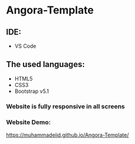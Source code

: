 # Angora-Template

## IDE:
- VS Code

## The used languages:
- HTML5
- CSS3
- Bootstrap v5.1

### Website is fully responsive in all screens

### Website Demo:
https://muhammadeiid.github.io/Angora-Template/
